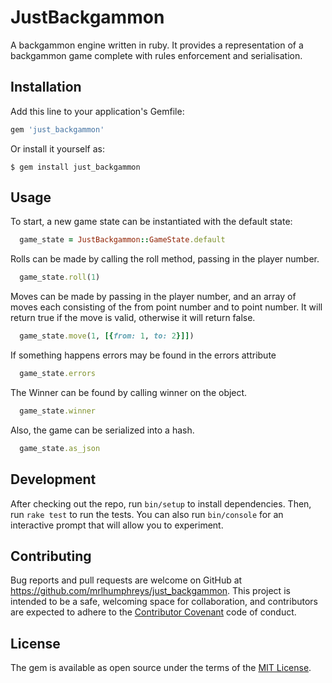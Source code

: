 # JustBackgammon

A backgammon engine written in ruby. It provides a representation of a backgammon game complete with rules enforcement and serialisation.

## Installation

Add this line to your application's Gemfile:

```ruby
gem 'just_backgammon'
```

Or install it yourself as:

    $ gem install just_backgammon

## Usage

To start, a new game state can be instantiated with the default state:

```ruby
  game_state = JustBackgammon::GameState.default
```

Rolls can be made by calling the roll method, passing in the player number.

```ruby
  game_state.roll(1)
```

Moves can be made by passing in the player number, and an array of moves each consisting of the from point number and to point number. It will return true if the move is valid, otherwise it will return false.

```ruby
  game_state.move(1, [{from: 1, to: 2}]])
```

If something happens errors may be found in the errors attribute

```ruby
  game_state.errors
```

The Winner can be found by calling winner on the object.

```ruby
  game_state.winner
```

Also, the game can be serialized into a hash.

```ruby
  game_state.as_json
```


## Development

After checking out the repo, run `bin/setup` to install dependencies. Then, run `rake test` to run the tests. You can also run `bin/console` for an interactive prompt that will allow you to experiment.

## Contributing

Bug reports and pull requests are welcome on GitHub at https://github.com/mrlhumphreys/just_backgammon. This project is intended to be a safe, welcoming space for collaboration, and contributors are expected to adhere to the [Contributor Covenant](http://contributor-covenant.org) code of conduct.


## License

The gem is available as open source under the terms of the [MIT License](http://opensource.org/licenses/MIT).

